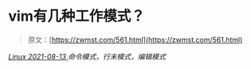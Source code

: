 <!--yml
category: 未分类
date: 0001-01-01 00:00:00
-->

# vim有几种工作模式？

> 原文：[https://zwmst.com/561.html](https://zwmst.com/561.html)

   [ *Linux* ](https://zwmst.com/linux)*[ <time datetime="2021-08-14T07:31:27+08:00"> 2021-08-13 </time> ](https://zwmst.com/561.html)  命令模式，行末模式，编辑模式*